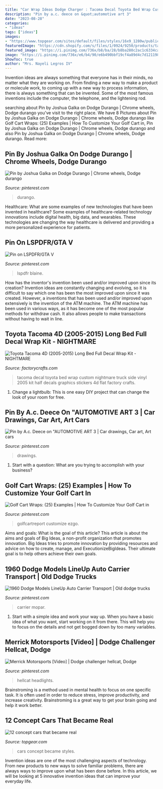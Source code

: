 ```yaml
---
title: "Car Wrap Ideas Dodge Charger : Tacoma Decal Toyota Bed Wrap Custom Nightmare Truck Side Vinyl 2005 Kit Half Decals Graphics Stickers 4d Flat Factory Crafts"
description: "Pin by a.c. deece on &quot;automotive art 3"
date: "2023-08-28"
categories:
- "ideas"
tags: ["ideas"]
images:
- "https://www.topgear.com/sites/default/files/styles/16x9_1280w/public/images/gallery-migration/2014-04/EAB5CCC2-C5D7-48F1-9224-549434C247A0_0.jpg?itok=_xVwAFLl"
featuredImage: "https://cdn.shopify.com/s/files/1/0924/9250/products/tacoma_4door_longbed_nightmare_black_1024x1024.jpg?v=1545562556"
featured_image: "https://i.pinimg.com/736x/b8/ba/28/b8ba280c2ac1c6334ca9146aeb4776b0.jpg"
image: "https://i.pinimg.com/736x/e6/b4/90/e6b490bbf19cf4a89d4c7d121198fb1a.jpg"
ShowToc: true
author: "Mrs. Nayeli Legros IV"
---
```



Invention ideas are always something that everyone has in their minds, no matter what they are working on. From finding a new way to make a product or molecule work, to coming up with a new way to process information, there is always something that can be invented. Some of the most famous inventions include the computer, the telephone, and the lightening rod.

	

		
searching about Pin by Joshua Galka on Dodge Durango | Chrome wheels, Dodge durango you've visit to the right place. We have 8 Pictures about Pin by Joshua Galka on Dodge Durango | Chrome wheels, Dodge durango like Golf Cart Wraps: (25) Examples | How To Customize Your Golf Cart in, Pin by Joshua Galka on Dodge Durango | Chrome wheels, Dodge durango and also Pin by Joshua Galka on Dodge Durango | Chrome wheels, Dodge durango. Read more:
		
    
## Pin By Joshua Galka On Dodge Durango | Chrome Wheels, Dodge Durango

<img loading=lazy src="https://i.pinimg.com/originals/92/b8/64/92b864d8d58930019bd7852f41f22cc1.jpg" onerror="this.onerror=null;this.src='https://tse3.mm.bing.net/th?id=OIP.5mQimMueClgLLRRK0p8CLQHaE8&amp;pid=15.1';" alt="Pin by Joshua Galka on Dodge Durango | Chrome wheels, Dodge durango">

_Source: pinterest.com_

>durango. 

	

Healthcare: What are some examples of new technologies that have been invented in healthcare?
Some examples of healthcare-related technology innovations include digital health, big data, and wearables. These technologies are changing the way healthcare is delivered and providing a more personalized experience for patients.

    
## Pin On LSPDFR/GTA V

<img loading=lazy src="https://i.pinimg.com/originals/91/95/7f/91957f487aa145ef46bc130e228a266c.jpg" onerror="this.onerror=null;this.src='https://tse3.mm.bing.net/th?id=OIP.blGZkMIQ5_oZDYWqLLiNdgHaEK&amp;pid=15.1';" alt="Pin on LSPDFR/GTA V">

_Source: pinterest.com_

>lspdfr blaine. 

	

How has the inventor's invention been used and/or improved upon since its creation?
Invention ideas are constantly changing and evolving, so it is difficult to say which one has been the most improved upon since it was created. However, a inventions that has been used and/or improved upon extensively is the invention of the ATM machine. The ATM machine has been used in various ways, as it has become one of the most popular methods for withdraw cash. It also allows people to make transactions without having to wait in line.

    
## Toyota Tacoma 4D (2005-2015) Long Bed Full Decal Wrap Kit - NIGHTMARE

<img loading=lazy src="https://cdn.shopify.com/s/files/1/0924/9250/products/tacoma_4door_longbed_nightmare_black_1024x1024.jpg?v=1545562556" onerror="this.onerror=null;this.src='https://tse3.mm.bing.net/th?id=OIP.NV927NYEZ3MExRM9o_Wg_wHaE4&amp;pid=15.1';" alt="Toyota Tacoma 4D (2005-2015) Long Bed Full Decal Wrap Kit - NIGHTMARE">

_Source: factorycrafts.com_

>tacoma decal toyota bed wrap custom nightmare truck side vinyl 2005 kit half decals graphics stickers 4d flat factory crafts. 

	

1. Change a lightbulb: This is one easy DIY project that can change the look of your room for free.

    
## Pin By A.c. Deece On &quot;AUTOMOTIVE ART 3 | Car Drawings, Car Art, Art Cars

<img loading=lazy src="https://i.pinimg.com/originals/f6/08/57/f60857ae0e997aab5f17187002d6847f.jpg" onerror="this.onerror=null;this.src='https://tse2.mm.bing.net/th?id=OIP.2sDN5H-Uv7N7us3cqiNkBQHaD4&amp;pid=15.1';" alt="Pin by A.c. Deece on &quot;AUTOMOTIVE ART 3 | Car drawings, Car art, Art cars">

_Source: pinterest.com_

>drawings. 

	

1. Start with a question: What are you trying to accomplish with your business?

    
## Golf Cart Wraps: (25) Examples | How To Customize Your Golf Cart In

<img loading=lazy src="https://i.pinimg.com/736x/b8/ba/28/b8ba280c2ac1c6334ca9146aeb4776b0.jpg" onerror="this.onerror=null;this.src='https://tse2.mm.bing.net/th?id=OIP.igGFTsGSrqMfyLCFogaZ_wHaFj&amp;pid=15.1';" alt="Golf Cart Wraps: (25) Examples | How To Customize Your Golf Cart in">

_Source: pinterest.com_

>golfcartreport customize ezgo. 

	

Aims and goals: What is the goal of this article?
This article is about the aims and goals of Big Ideas, a non-profit organization that promotes innovation. Big Ideas tries to promote innovation by providing resources and advice on how to create, manage, and ExecutionizeBigIdeas. Their ultimate goal is to help others achieve their own goals.

    
## 1960 Dodge Models LineUp Auto Carrier Transport | Old Dodge Trucks

<img loading=lazy src="https://i.pinimg.com/736x/e6/b4/90/e6b490bbf19cf4a89d4c7d121198fb1a.jpg" onerror="this.onerror=null;this.src='https://tse3.mm.bing.net/th?id=OIP.1QKPVFiTSjUKxJArgQEkEgHaFC&amp;pid=15.1';" alt="1960 Dodge Models LineUp Auto Carrier Transport | Old dodge trucks">

_Source: pinterest.com_

>carrier mopar. 

	

1. Start with a simple idea and work your way up. When you have a basic idea of what you want, start working on it from there. This will help you to focus on the details and not get bogged down by too many variables.

    
## Merrick Motorsports [Video] | Dodge Challenger Hellcat, Dodge

<img loading=lazy src="https://i.pinimg.com/736x/d4/dd/1e/d4dd1e4d26093bafb17c44ee0fae319a.jpg" onerror="this.onerror=null;this.src='https://tse4.mm.bing.net/th?id=OIP.DO3v3K8JUkJqjYTD298QOwHaNK&amp;pid=15.1';" alt="Merrick Motorsports [Video] | Dodge challenger hellcat, Dodge">

_Source: pinterest.com_

>hellcat headlights. 

	

Brainstroming is a method used in mental health to focus on one specific task. It is often used in order to reduce stress, improve productivity, and increase creativity. Brainstroming is a great way to get your brain going and help it work better.

    
## 12 Concept Cars That Became Real

<img loading=lazy src="https://www.topgear.com/sites/default/files/styles/16x9_1280w/public/images/gallery-migration/2014-04/EAB5CCC2-C5D7-48F1-9224-549434C247A0_0.jpg?itok=_xVwAFLl" onerror="this.onerror=null;this.src='https://tse3.mm.bing.net/th?id=OIP.884v1j2HJ7go6rjz0Un0aQFNC7&amp;pid=15.1';" alt="12 concept cars that became real">

_Source: topgear.com_

>cars concept became styles. 

	

Invention ideas are one of the most challenging aspects of technology. From new products to new ways to solve familiar problems, there are always ways to improve upon what has been done before. In this article, we will be looking at 5 innovative invention ideas that can improve your everyday life.

